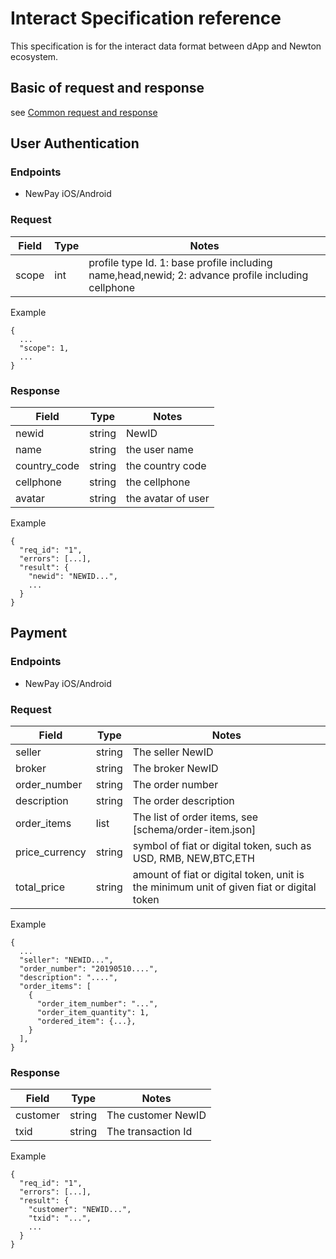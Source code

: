 # Interact Specification reference

This specification is for the interact data format between dApp and Newton ecosystem.


## Basic of request and response

see [Common request and response](specification-common.md)

## User Authentication

### Endpoints

* NewPay iOS/Android

### Request

| Field            | Type   | Notes                                                      |
| ---              | ---    | ---                                                        |
| scope            | int    | profile type Id. 1: base profile including name,head,newid; 2: advance profile including cellphone  |

Example
```
{
  ...
  "scope": 1,
  ...
}
```


### Response

| Field            | Type   | Notes                                                      |
| ---              | ---    | ---                                                        |
| newid            | string | NewID              |
| name        | string | the user name      |
| country_code     | string | the country code   |
| cellphone        | string | the cellphone      |
| avatar      | string | the avatar of user |

Example
```
{
  "req_id": "1",
  "errors": [...],
  "result": {
    "newid": "NEWID...",
    ...
  }
}
```


## Payment

### Endpoints

* NewPay iOS/Android

### Request

| Field            | Type   | Notes                                                      |
| ---              | ---    | ---                                                        |
| seller     | string | The seller NewID                                               |
| broker     | string | The broker NewID                                               |
| order_number     | string | The order number                                               |
| description     | string | The order description                                               |
| order_items     | list | The list of order items, see [schema/order-item.json]                                               |
| price_currency     | string | symbol of fiat or digital token, such as USD, RMB, NEW,BTC,ETH                                               |
| total_price     | string | amount of fiat or digital token, unit is the minimum unit of given fiat or digital token                                               |

Example
```
{
  ...
  "seller": "NEWID...",
  "order_number": "20190510....",
  "description": "....",
  "order_items": [
    {
      "order_item_number": "...",
      "order_item_quantity": 1,
      "ordered_item": {...},
    }
  ],
}
```


### Response

| Field            | Type   | Notes                                                      |
| ---              | ---    | ---                                                        |
| customer            | string | The customer NewID              |
| txid        | string | The transaction Id      |

Example
```
{
  "req_id": "1",
  "errors": [...],
  "result": {
    "customer": "NEWID...",
    "txid": "...",
    ...
  }
}
```
